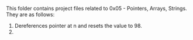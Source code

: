 This folder contains project files related to 0x05 - Pointers, Arrays, Strings.
They are as follows:
1) Dereferences pointer at n and resets the value to 98.
2)
